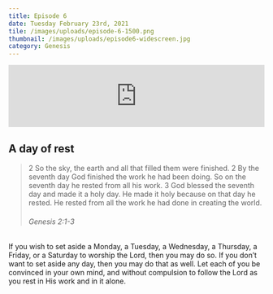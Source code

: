 ```yaml
---
title: Episode 6
date: Tuesday February 23rd, 2021
tile: /images/uploads/episode-6-1500.png
thumbnail: /images/uploads/episode6-widescreen.jpg
category: Genesis
---
```

<iframe title="0006 - A day of rest" height="122" width="100%" style="border: none;" scrolling="no" data-name="pb-iframe-player" src="https://www.podbean.com/media/player/bxey9-fba407?from=pb6admin&download=1&version=1&auto=0&share=1&download=1&rtl=0&fonts=Helvetica&skin=1&pfauth=&btn-skin=107"></iframe>

## A day of rest

> 2 So the sky, the earth and all that filled them were finished. 2 By the seventh day God finished the work he had been doing. So on the seventh day he rested from all his work. 3 God blessed the seventh day and made it a holy day. He made it holy because on that day he rested. He rested from all the work he had done in creating the world.
>
> ######  Genesis 2:1-3

If you wish to set aside a Monday, a Tuesday, a Wednesday, a Thursday, a Friday, or a Saturday to worship the Lord, then you may do so. If you don’t want to set aside any day, then you may do that as well. Let each of you be convinced in your own mind, and without compulsion to follow the Lord as you rest in His work and in it alone.